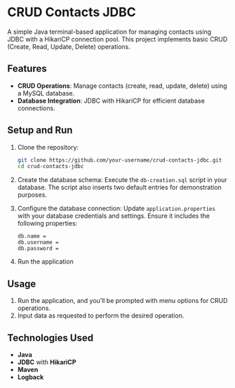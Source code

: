 
# CRUD Contacts JDBC

A simple Java terminal-based application for managing contacts using JDBC with a HikariCP connection pool. This project implements basic CRUD (Create, Read, Update, Delete) operations.


## Features

- **CRUD Operations**: Manage contacts (create, read, update, delete) using a MySQL database.
- **Database Integration**: JDBC with HikariCP for efficient database connections.

## Setup and Run

1. Clone the repository:
   ```bash
   git clone https://github.com/your-username/crud-contacts-jdbc.git
   cd crud-contacts-jdbc
   ```

2. Create the database schema:
   Execute the `db-creation.sql` script in your database. The script also inserts two default entries for demonstration purposes.

3. Configure the database connection:
   Update `application.properties` with your database credentials and settings. Ensure it includes the following properties:
   ```
   db.name = 
   db.username = 
   db.password = 
   ```

5. Run the application

## Usage

1. Run the application, and you’ll be prompted with menu options for CRUD operations.
2. Input data as requested to perform the desired operation.

## Technologies Used

- **Java**
- **JDBC** with **HikariCP**
- **Maven**
- **Logback**
